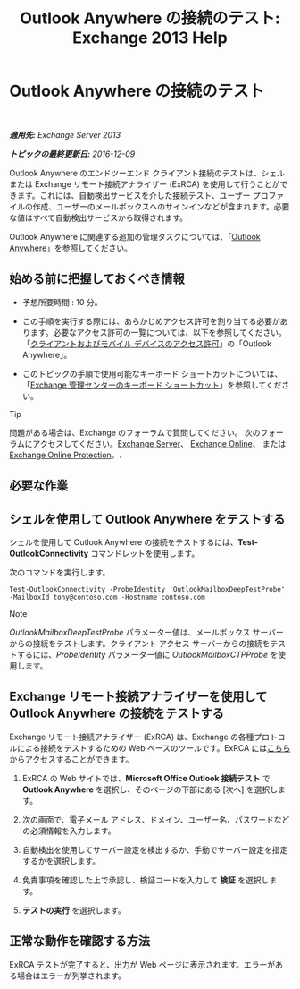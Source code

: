 ﻿---
title: 'Outlook Anywhere の接続のテスト: Exchange 2013 Help'
TOCTitle: Outlook Anywhere の接続のテスト
ms:assetid: 0dc5b68f-2316-446a-84c9-5f1c50dc3776
ms:mtpsurl: https://technet.microsoft.com/ja-jp/library/Ee633453(v=EXCHG.150)
ms:contentKeyID: 50555727
ms.date: 04/24/2018
mtps_version: v=EXCHG.150
ms.translationtype: HT
---

# Outlook Anywhere の接続のテスト

 

_**適用先:** Exchange Server 2013_

_**トピックの最終更新日:** 2016-12-09_

Outlook Anywhere のエンドツーエンド クライアント接続のテストは、シェルまたは Exchange リモート接続アナライザー (ExRCA) を使用して行うことができます。これには、自動検出サービスを介した接続テスト、ユーザー プロファイルの作成、ユーザーのメールボックスへのサインインなどが含まれます。必要な値はすべて自動検出サービスから取得されます。

Outlook Anywhere に関連する追加の管理タスクについては、「[Outlook Anywhere](outlook-anywhere-exchange-2013-help.md)」を参照してください。

## 始める前に把握しておくべき情報

  - 予想所要時間 : 10 分。

  - この手順を実行する際には、あらかじめアクセス許可を割り当てる必要があります。必要なアクセス許可の一覧については、以下を参照してください。「[クライアントおよびモバイル デバイスのアクセス許可](clients-and-mobile-devices-permissions-exchange-2013-help.md)」の「Outlook Anywhere」。

  - このトピックの手順で使用可能なキーボード ショートカットについては、「[Exchange 管理センターのキーボード ショートカット](keyboard-shortcuts-in-the-exchange-admin-center-exchange-online-protection-help.md)」を参照してください。


> [!TIP]
> 問題がある場合は、Exchange のフォーラムで質問してください。 次のフォーラムにアクセスしてください。<A href="https://go.microsoft.com/fwlink/p/?linkid=60612">Exchange Server</A>、 <A href="https://go.microsoft.com/fwlink/p/?linkid=267542">Exchange Online</A>、 または <A href="https://go.microsoft.com/fwlink/p/?linkid=285351">Exchange Online Protection</A>。.



## 必要な作業

## シェルを使用して Outlook Anywhere をテストする

シェルを使用して Outlook Anywhere の接続をテストするには、**Test-OutlookConnectivity** コマンドレットを使用します。

次のコマンドを実行します。

    Test-OutlookConnectivity -ProbeIdentity 'OutlookMailboxDeepTestProbe' -MailboxId tony@contoso.com -Hostname contoso.com


> [!NOTE]
> <EM>OutlookMailboxDeepTestProbe</EM> パラメーター値は、メールボックス サーバーからの接続をテストします。クライアント アクセス サーバーからの接続をテストするには、<EM>ProbeIdentity</EM> パラメーター値に <EM>OutlookMailboxCTPProbe</EM> を使用します。



## Exchange リモート接続アナライザーを使用して Outlook Anywhere の接続をテストする

Exchange リモート接続アナライザー (ExRCA) は、Exchange の各種プロトコルによる接続をテストするための Web ベースのツールです。ExRCA には[こちら](https://go.microsoft.com/fwlink/p/?linkid=167905)からアクセスすることができます。

1.  ExRCA の Web サイトでは、<strong>Microsoft Office Outlook 接続テスト</strong> で <strong>Outlook Anywhere</strong> を選択し、そのページの下部にある \[次へ\] を選択します。

2.  次の画面で、電子メール アドレス、ドメイン、ユーザー名、パスワードなどの必須情報を入力します。

3.  自動検出を使用してサーバー設定を検出するか、手動でサーバー設定を指定するかを選択します。

4.  免責事項を確認した上で承認し、検証コードを入力して <strong>検証</strong> を選択します。

5.  <strong>テストの実行</strong> を選択します。

## 正常な動作を確認する方法

ExRCA テストが完了すると、出力が Web ページに表示されます。エラーがある場合はエラーが列挙されます。

